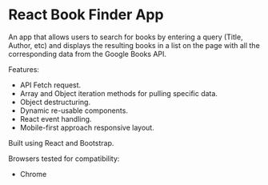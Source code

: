 # React Book Finder App

An app that allows users to search for books by entering a query (Title, Author, etc) and displays the resulting books in a list on the page with all the corresponding data from the Google Books API.

Features:

- API Fetch request.
- Array and Object iteration methods for pulling specific data.
- Object destructuring.
- Dynamic re-usable components.
- React event handling.
- Mobile-first approach responsive layout.

Built using React and Bootstrap.

Browsers tested for compatibility:

- Chrome
